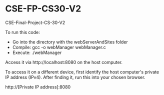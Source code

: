 # CSE-FP-CS30-V2
CSE-Final-Project-CS-30-V2

To run this code:
- Go into the directory with the webServerAndSites folder
- Compile: gcc -o webManager webManager.c
- Execute: ./webManager

Access it via http://localhost:8080 on the host computer.

To access it on a different device, first identify the host computer's private IP address (IPv4). After finding it, run this into your chosen browser.

http://[Private IP address]:8080
